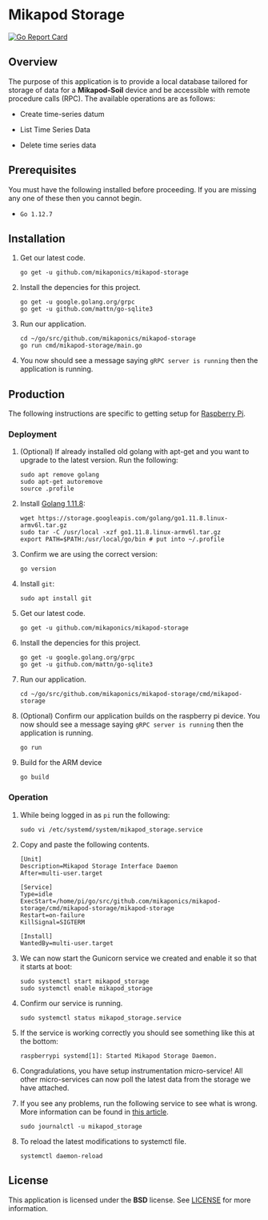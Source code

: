 # Mikapod Storage
[![Go Report Card](https://goreportcard.com/badge/github.com/mikaponics/mikapod-storage)](https://goreportcard.com/report/github.com/mikaponics/mikapod-storage)

## Overview

The purpose of this application is to provide a local database tailored for storage of data for a **Mikapod-Soil** device and be accessible with remote procedure calls (RPC). The available operations are as follows:

* Create time-series datum

* List Time Series Data

* Delete time series data

## Prerequisites

You must have the following installed before proceeding. If you are missing any one of these then you cannot begin.

* ``Go 1.12.7``

## Installation
1. Get our latest code.

    ```
    go get -u github.com/mikaponics/mikapod-storage
    ```

2. Install the depencies for this project.

    ```
    go get -u google.golang.org/grpc
    go get -u github.com/mattn/go-sqlite3
    ```

3. Run our application.

    ```
    cd ~/go/src/github.com/mikaponics/mikapod-storage
    go run cmd/mikapod-storage/main.go
    ```

4. You now should see a message saying ``gRPC server is running`` then the application is running.

## Production
The following instructions are specific to getting setup for [Raspberry Pi](https://www.raspberrypi.org/).

### Deployment

1. (Optional) If already installed old golang with apt-get and you want to upgrade to the latest version. Run the following:

    ```
    sudo apt remove golang
    sudo apt-get autoremove
    source .profile
    ```

2. Install [Golang 1.11.8]():

    ```
    wget https://storage.googleapis.com/golang/go1.11.8.linux-armv6l.tar.gz
    sudo tar -C /usr/local -xzf go1.11.8.linux-armv6l.tar.gz
    export PATH=$PATH:/usr/local/go/bin # put into ~/.profile
    ```

3. Confirm we are using the correct version:

    ```
    go version
    ```

4. Install ``git``:

    ```
    sudo apt install git
    ```

5. Get our latest code.

    ```
    go get -u github.com/mikaponics/mikapod-storage
    ```

6. Install the depencies for this project.

    ```
    go get -u google.golang.org/grpc
    go get -u github.com/mattn/go-sqlite3
    ```

7. Run our application.

    ```
    cd ~/go/src/github.com/mikaponics/mikapod-storage/cmd/mikapod-storage
    ```

8. (Optional) Confirm our application builds on the raspberry pi device. You now should see a message saying ``gRPC server is running`` then the application is running.

    ```
    go run
    ```

9. Build for the ARM device

    ```
    go build
    ```

### Operation

1. While being logged in as ``pi`` run the following:

    ```
    sudo vi /etc/systemd/system/mikapod_storage.service
    ```

2. Copy and paste the following contents.

    ```
    [Unit]
    Description=Mikapod Storage Interface Daemon
    After=multi-user.target

    [Service]
    Type=idle
    ExecStart=/home/pi/go/src/github.com/mikaponics/mikapod-storage/cmd/mikapod-storage/mikapod-storage
    Restart=on-failure
    KillSignal=SIGTERM

    [Install]
    WantedBy=multi-user.target
    ```

3. We can now start the Gunicorn service we created and enable it so that it starts at boot:

    ```
    sudo systemctl start mikapod_storage
    sudo systemctl enable mikapod_storage
    ```

4. Confirm our service is running.

    ```
    sudo systemctl status mikapod_storage.service
    ```

5. If the service is working correctly you should see something like this at the bottom:

    ```
    raspberrypi systemd[1]: Started Mikapod Storage Daemon.
    ```

6. Congradulations, you have setup instrumentation micro-service! All other micro-services can now poll the latest data from the storage we have attached.

7. If you see any problems, run the following service to see what is wrong. More information can be found in [this article](https://unix.stackexchange.com/a/225407).

    ```
    sudo journalctl -u mikapod_storage
    ```

8. To reload the latest modifications to systemctl file.

    ```
    systemctl daemon-reload
    ```

## License

This application is licensed under the **BSD** license. See [LICENSE](LICENSE) for more information.
